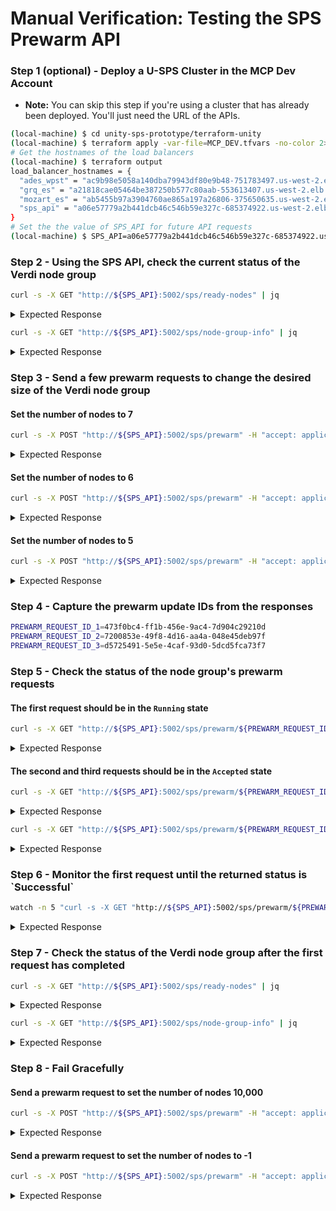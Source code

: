 # Manual Verification: Testing the SPS Prewarm API

### Step 1 (optional) - Deploy a U-SPS Cluster in the MCP Dev Account

* **Note:** You can skip this step if you're using a cluster that has already been deployed. You'll just need the URL of the APIs.

```sh
(local-machine) $ cd unity-sps-prototype/terraform-unity
(local-machine) $ terraform apply -var-file=MCP_DEV.tfvars -no-color 2>&1 --auto-approve | tee apply_output.txt
# Get the hostnames of the load balancers
(local-machine) $ terraform output
load_balancer_hostnames = {
  "ades_wpst" = "ac9b98e5058a140dba79943df80e9b48-751783497.us-west-2.elb.amazonaws.com"
  "grq_es" = "a21818cae05464be387250b577c80aab-553613407.us-west-2.elb.amazonaws.com"
  "mozart_es" = "ab5455b97a3904760ae865a197a26806-375650635.us-west-2.elb.amazonaws.com"
  "sps_api" = "a06e57779a2b441dcb46c546b59e327c-685374922.us-west-2.elb.amazonaws.com"
}
# Set the the value of SPS_API for future API requests
(local-machine) $ SPS_API=a06e57779a2b441dcb46c546b59e327c-685374922.us-west-2.elb.amazonaws.com
```

### Step 2 - Using the SPS API, check the current status of the Verdi node group

```sh
curl -s -X GET "http://${SPS_API}:5002/sps/ready-nodes" | jq
```

<details>

<summary>Expected Response</summary>

```json
{
  "ready_nodes": 3
}
```

</details>

```sh
curl -s -X GET "http://${SPS_API}:5002/sps/node-group-info" | jq
```

<details>

<summary>Expected Response</summary>

```json
{
  "instance_types": [
    "m3.medium"
  ],
  "desired_size": 3,
  "min_size": 0,
  "max_size": 10,
  "ready_nodes": 3
}
```

</details>

### Step 3 - Send a few prewarm requests to change the desired size of the Verdi node group

#### Set the number of nodes to 7

```sh
curl -s -X POST "http://${SPS_API}:5002/sps/prewarm" -H "accept: application/json" -H "Content-Type: application/json" -d "{\"num_nodes\":7}" | jq
```

<details>

<summary>Expected Response</summary>

```json
{
  "success": true,
  "message": "Prewarm request accepted with ID 473f0bc4-ff1b-456e-9ac4-7d904c29210d",
  "prewarm_request_id": "473f0bc4-ff1b-456e-9ac4-7d904c29210d"
}
```

</details>

#### Set the number of nodes to 6

```sh
curl -s -X POST "http://${SPS_API}:5002/sps/prewarm" -H "accept: application/json" -H "Content-Type: application/json" -d "{\"num_nodes\":6}" | jq
```

<details>

<summary>Expected Response</summary>

```json
{
  "success": true,
  "message": "Prewarm request accepted with ID 7200853e-49f8-4d16-aa4a-048e45deb97f",
  "prewarm_request_id": "7200853e-49f8-4d16-aa4a-048e45deb97f"
}
```

</details>

#### Set the number of nodes to 5

```sh
curl -s -X POST "http://${SPS_API}:5002/sps/prewarm" -H "accept: application/json" -H "Content-Type: application/json" -d "{\"num_nodes\":5}" | jq
```

<details>

<summary>Expected Response</summary>

```json
{
  "success": true,
  "message": "Prewarm request accepted with ID d5725491-5e5e-4caf-93d0-5dcd5fca73f7",
  "prewarm_request_id": "d5725491-5e5e-4caf-93d0-5dcd5fca73f7"
}
```

</details>

### Step 4 - Capture the prewarm update IDs from the responses

```sh
PREWARM_REQUEST_ID_1=473f0bc4-ff1b-456e-9ac4-7d904c29210d
PREWARM_REQUEST_ID_2=7200853e-49f8-4d16-aa4a-048e45deb97f
PREWARM_REQUEST_ID_3=d5725491-5e5e-4caf-93d0-5dcd5fca73f7
```

### Step 5 - Check the status of the node group's prewarm requests

#### The first request should be in the `Running` state

```sh
curl -s -X GET "http://${SPS_API}:5002/sps/prewarm/${PREWARM_REQUEST_ID_1}" | jq
```

<details>

<summary>Expected Response</summary>

```json
{
  "status": "Running",
  "last_update_timestamp": "2023-04-03T23:31:56.544448",
  "num_nodes": 7,
  "ready_nodes": 3,
  "node_group_update": {
    "id": "0aef6adb-6efd-3292-9bf0-3ef988edde19",
    "status": "Successful",
    "type": "ConfigUpdate",
    "params": [
      {
        "type": "DesiredSize",
        "value": "7"
      }
    ],
    "createdAt": "2023-04-03T23:30:03.698000+00:00",
    "errors": []
  },
  "error": null
}
```

</details>

#### The second and third requests should be in the `Accepted` state

```sh
curl -s -X GET "http://${SPS_API}:5002/sps/prewarm/${PREWARM_REQUEST_ID_2}" | jq
```

<details>

<summary>Expected Response</summary>

```json
{
  "status": "Accepted",
  "last_update_timestamp": "2023-04-03T23:31:02.858601",
  "num_nodes": 6,
  "ready_nodes": 3,
  "node_group_update": null,
  "error": null
}
```

</details>

```sh
curl -s -X GET "http://${SPS_API}:5002/sps/prewarm/${PREWARM_REQUEST_ID_3}" | jq
```

<details>

<summary>Expected Response</summary>

```json
{
  "status": "Accepted",
  "last_update_timestamp": "2023-04-03T23:31:26.234374",
  "num_nodes": 5,
  "ready_nodes": 3,
  "node_group_update": null,
  "error": null
}
```

</details>

### Step 6 - Monitor the first request until the returned status is \`Successful\`

```sh
watch -n 5 "curl -s -X GET "http://${SPS_API}:5002/sps/prewarm/${PREWARM_REQUEST_ID_1}" | jq"
```

<details>

<summary>Expected Response</summary>

```json
Every 5.0s: curl -s -X GET http://a3d62cb3903c740389bb2ee3ba66c405-100...  MT-315710: Mon Apr  3 16:33:05 2023

{
  "status": "Running",
  "last_update_timestamp": "2023-04-03T23:33:03.184537",
  "num_nodes": 7,
  "ready_nodes": 3,
  "node_group_update": {
    "id": "0aef6adb-6efd-3292-9bf0-3ef988edde19",
    "status": "Successful",
    "type": "ConfigUpdate",
    "params": [
      {
        "type": "DesiredSize",
        "value": "7"
      }
    ],
    "createdAt": "2023-04-03T23:30:03.698000+00:00",
    "errors": []
  },
  "error": null
}
```

</details>

### Step 7 - Check the status of the Verdi node group after the first request has completed

```sh
curl -s -X GET "http://${SPS_API}:5002/sps/ready-nodes" | jq
```

<details>

<summary>Expected Response</summary>

```json
{
  "ready_nodes": 7
}
```

</details>

```sh
curl -s -X GET "http://${SPS_API}:5002/sps/node-group-info" | jq
```

<details>

<summary>Expected Response</summary>

```json
{
  "instance_types": [
    "m3.medium"
  ],
  "desired_size": 7,
  "min_size": 0,
  "max_size": 10,
  "ready_nodes": 3
}
```

</details>

### Step 8 - Fail Gracefully

#### Send a prewarm request to set the number of nodes 10,000

```sh
curl -s -X POST "http://${SPS_API}:5002/sps/prewarm" -H "accept: application/json" -H "Content-Type: application/json" -d "{\"num_nodes\":10000}" | jq
```

<details>

<summary>Expected Response</summary>

```json
{
  "message": "Requested number of nodes (10000) is larger than the node group's max size (10)"
}
```

</details>

#### Send a prewarm request to set the number of nodes to -1

```sh
curl -s -X POST "http://${SPS_API}:5002/sps/prewarm" -H "accept: application/json" -H "Content-Type: application/json" -d "{\"num_nodes\":-1}" | jq
```

<details>

<summary>Expected Response</summary>

```json
{
  "message": "Requested number of nodes (-1) is smaller than the node group's min size (0)"
}
```

</details>

